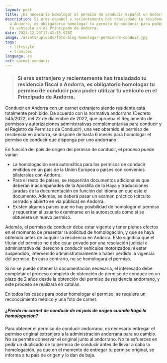 ```yaml
---
layout: post
title: ¿Es necesario homologar el permiso de conducir Español en Andorra?
description: Si eres español y recientemente has trasladado tu residencia fiscal
  a Andorra, es obligatorio homologar tu permiso de conducir para poder utilizar
  tu vehículo en el Principado de Andorra.
date: 2023-12-23T17:41:15.978Z
image: /assets/uploads/foto-blog-homologar-permís-de-conduir.jpg
tags:
  - lifestyle
  - tramites
language: es
ref: carnet-conducir
---
```

> ### Si eres extranjero y recientemente has trasladado tu residencia fiscal a Andorra, es obligatorio homologar tu permiso de conducir para poder utilizar tu vehículo en el Principado de Andorra.

Conducir en Andorra con un carnet extranjero siendo residente está totalmente prohibido. De acuerdo con la normativa andorrana (Decreto 545/2022, del 22 de diciembre de 2022, que aprueba el Reglamento de permisos y autorizaciones administrativas complementarias para conducir y el Registro de Permisos de Conducir), una vez obtenido el permiso de residencia en andorra, se dispone de hasta 6 meses para homologar el permiso de conducir que disponga por uno andorrano.

En función del país de origen del permiso de conducir, el proceso puede variar:

* La homologación será automática para los permisos de conducir emitidos en un país de la Unión Europea o países con convenios bilaterales con Andorra. 
* Para el resto de paises, se requerirán documentos adicionales que deberan ir acompañados de la Apostilla de la Haya y traducciones juradas de la documentación en función del idioma en que este el documento. Además, se deberá pasar un examen práctico (circuito cerrado y abierto en vía pública) en Andorra. 
* Existen algunos países que no hay posibilidad de homologar el permiso y requeriran al usuario examinarse en la autoescuela como si se obtuviera un nuevo permiso.

Además, el permiso de conducir debe estar vigente y tener plenos efectos en el momento de presentar la solicitud de homologación, y que se haya obtenido antes de adquirir la residencia en Andorra. Esto significa que el titular del permiso no debe estar privado por una resolución judicial o administrativa del derecho a conducir vehículos motorizados ni estar suspendido, intervenido administrativamente o haber perdido la vigencia del permiso. En caso contrario, no se homologará el permiso.

Si no se puede obtener la documentación necesaria, el interesado debe completar el proceso completo de obtención de permiso de conducir en un plazo de 2 años desde la obtención del permiso de residencia andorrano, y este proceso se realizará en catalán.

En todos los casos para poder homologar el permiso, se requiere un reconocimiento médico y una foto de carnet.

##### ¿Pierdo mi carnet de conducir de mi país de origen cuando hago la homologación?

Para obtener el permiso de conducir andorrano, es necesario entregar el permiso original extranjero a la administración andorrana para su cambio. No se permite conservar el original junto al andorrano. No te esfuerces en pedir un duplicado de tu permiso de conducir antes de llevar a cabo la homologación, ya que en el momento de entregar tu permiso original, se informa a tu país de origen y lo dan de baja.